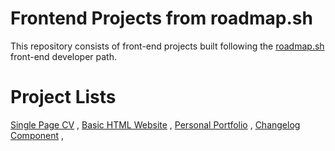 # Frontend Projects from roadmap.sh
This repository consists of front-end projects built following the [roadmap.sh](roadmap.sh) front-end developer path.
# Project Lists
[Single Page CV](https://roadmap.sh/projects/single-page-cv) ,
[Basic HTML Website](https://roadmap.sh/projects/basic-html-website) ,
[Personal Portfolio](https://roadmap.sh/projects/portfolio-website) ,
[Changelog Component](https://roadmap.sh/projects/changelog-component) ,
